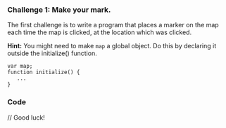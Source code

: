 ### Challenge 1: Make your mark.

The first challenge is to write a program that places a marker on the map each time the map is clicked, at the location which was clicked.

**Hint:** You might need to make `map` a global object. Do this by declaring it outside the initialize() function.

    var map;
    function initialize() {
       ...
    }

### Code
// Good luck!
